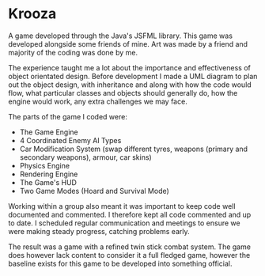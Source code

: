 # Krooza

A game developed through the Java's JSFML library. This game was developed alongside some friends of mine. Art was made
by a
friend and majority of the coding was done by me.

The experience taught me a lot about the importance and effectiveness of object orientated design. Before development I
made a
UML diagram to plan out the object design, with inheritance and along with how the code would flow, what particular
classes and
objects should generally do, how the engine would work, any extra challenges we may face.

The parts of the game I coded were:

- The Game Engine
- 4 Coordinated Enemy AI Types
- Car Modification System (swap different tyres, weapons (primary and secondary weapons), armour, car skins)
- Physics Engine
- Rendering Engine
- The Game's HUD
- Two Game Modes (Hoard and Survival Mode)

Working within a group also meant it was important to keep code well documented and commented. I therefore kept all code
commented and up to date. I scheduled regular communication and meetings to ensure we were making steady progress,
catching
problems early.

The result was a game with a refined twin stick combat system. The game does however lack content to consider it a full
fledged
game, however the baseline exists for this game to be developed into something official.